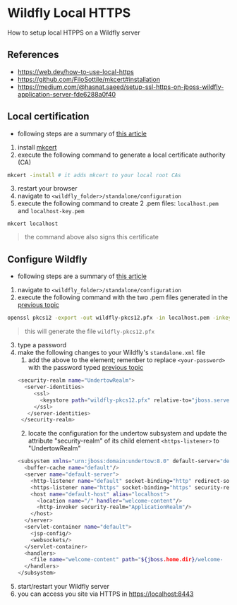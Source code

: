 # Wildfly Local HTTPS
How to setup local HTPPS on a Wildfly server

## References
- <https://web.dev/how-to-use-local-https>
- <https://github.com/FiloSottile/mkcert#installation>
- <https://medium.com/@hasnat.saeed/setup-ssl-https-on-jboss-wildfly-application-server-fde6288a0f40>

## Local certification
- following steps are a summary of [this article](https://web.dev/how-to-use-local-https)
1. install [mkcert](https://github.com/FiloSottile/mkcert#installation)
2. execute the following command to generate a local certificate authority (CA)
```bash
mkcert -install # it adds mkcert to your local root CAs
```
3. restart your browser
4. navigate to ```<wildfly_folder>/standalone/configuration``` 
5. execute the following command to create 2 .pem files: ```localhost.pem``` and ```localhost-key.pem```
```
mkcert localhost
```
> the command above also signs this certificate

## Configure Wildfly
- following steps are a summary of [this article](https://medium.com/@hasnat.saeed/setup-ssl-https-on-jboss-wildfly-application-server-fde6288a0f40)
1. navigate to ```<wildfly_folder>/standalone/configuration```
2. execute the following command with the two .pem files generated in the [previous topic](#local-certification)
```bash
openssl pkcs12 -export -out wildfly-pkcs12.pfx -in localhost.pem -inkey localhost-key.pem
```
> this will generate the file ```wildfly-pkcs12.pfx```
3. type a password
4. make the following changes to your Wildfly's ```standalone.xml``` file
    1. add the above <security-realm> to the <security-realms> element; remenber to replace ```<your-password>``` with the password typed [previous topic](#local-certification)
    ```bash
    <security-realm name="UndertowRealm">
      <server-identities>
         <ssl>
           <keystore path="wildfly-pkcs12.pfx" relative-to="jboss.server.config.dir" keystore-password="<your-password>" />
         </ssl>
       </server-identities>
     </security-realm>
    ```
    2. locate the configuration for the undertow subsystem and update the attribute "security-realm" of its child element ```<https-listener>``` to "UndertowRealm"
    ```bash
    <subsystem xmlns="urn:jboss:domain:undertow:8.0" default-server="default-server" default-virtual-host="default-host" default-servlet-container="default" default-security-domain="other" statistics-enabled="${wildfly.undertow.statistics-enabled:${wildfly.statistics-enabled:false}}">
      <buffer-cache name="default"/>
      <server name="default-server">
        <http-listener name="default" socket-binding="http" redirect-socket="https" enable-http2="true"/>
        <https-listener name="https" socket-binding="https" security-realm="UndertowRealm" enable-http2="true"/>
        <host name="default-host" alias="localhost">
          <location name="/" handler="welcome-content"/>
          <http-invoker security-realm="ApplicationRealm"/>
        </host>
      </server>
      <servlet-container name="default">
        <jsp-config/>
        <websockets/>
      </servlet-container>
      <handlers>
        <file name="welcome-content" path="${jboss.home.dir}/welcome-   content"/>
      </handlers>
    </subsystem>
    ```
6. start/restart your Wildfly server
7. you can access you site via HTTPS in <https://localhost:8443>
